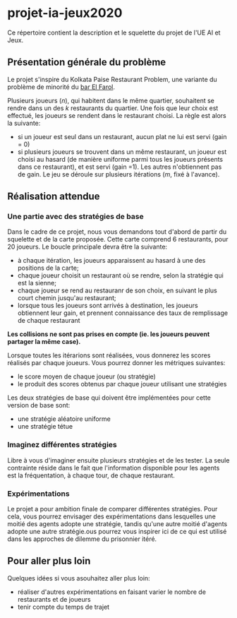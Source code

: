 # projet-ia-jeux2020

Ce répertoire contient la description et le squelette du projet de l'UE AI et Jeux.

## Présentation générale du problème
Le projet s'inspire du Kolkata Paise Restaurant Problem, une variante du problème de minorité du [bar El Farol](https://en.wikipedia.org/wiki/El_Farol_Bar_problem).

Plusieurs joueurs (*n*), qui habitent dans le même quartier, souhaitent se rendre dans un des *k* restaurants du quartier. Une fois que leur choix est effectué, les joueurs se rendent dans le restaurant choisi.
La règle est alors la suivante:
* si un joueur est seul dans un restaurant, aucun plat ne lui est servi (gain = 0)
* si plusieurs joueurs se trouvent dans un même restaurant, un joueur est choisi au hasard (de manière uniforme parmi tous les joueurs présents dans ce restaurant), et est servi (gain =1). Les autres n'obtiennent pas de gain.
Le jeu se déroule sur plusieurs itérations (*m*, fixé à l'avance).

## Réalisation attendue

### Une partie avec des stratégies de base
Dans le cadre de ce projet, nous vous demandons tout d'abord de partir du squelette et de la carte proposée. Cette carte comprend 6 restaurants, pour 20 joueurs.
Le boucle principale devra être la suivante:
* à chaque itération, les joueurs apparaissent au hasard à une des positions de la carte;
* chaque joueur choisit un restaurant où se rendre, selon la stratégie qui est la sienne;
* chaque joueur se rend au restauranr de son choix, en suivant le plus court chemin jusqu'au restaurant;  
* lorsque tous les joueurs sont arrivés à destination, les joueurs obtiennent leur gain, et prennent connaissance des taux de remplissage de chaque restaurant

**Les collisions ne sont pas prises en compte (ie. les joueurs peuvent partager la même case).**

Lorsque toutes les itérarions sont réalisées, vous donnerez les scores réalisés par chaque joueurs.
Vous pourrez donner les métriques suivantes:
* le score moyen de chaque joueur (ou stratégie)
* le produit des scores obtenus par chaque joueur utilisant une stratégies


Les deux stratégies de base qui doivent être implémentées pour cette version de base sont:
* une stratégie aléatoire uniforme
* une stratégie tétue

### Imaginez différentes stratégies

Libre à vous d'imaginer ensuite plusieurs stratégies et de les tester. La seule contrainte réside dans le fait que l'information disponible pour les agents est la fréquentation, à chaque tour, de chaque restaurant.


### Expérimentations
Le projet a pour ambition finale de comparer différentes stratégies. Pour cela, vous pourrez envisager des expérimentations dans lesquelles une moitié des agents adopte une stratégie, tandis qu'une autre moitié d'agents adopte une autre stratégie.ous pourrez vous inspirer ici de ce qui est utilisé dans les approches de dilemme du prisonnier itéré. 

## Pour aller plus loin
Quelques idées si vous asouhaitez aller plus loin:
* réaliser d'autres expérimentations en faisant varier le nombre de restaurants et de joueurs
* tenir compte du temps de trajet

